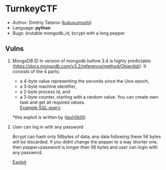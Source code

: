 # TurnkeyCTF

 - Author: Dmitriy Tatarov ([kukuxumushi](https://github.com/kukuxumushi))
 - Language: **python**
 - Bugs: brutable mongodb_id, bcrypt with a long pepper.

## Vulns

1. MongoDB ID in version of mongodb before 3.4 is highly predictable (https://docs.mongodb.com/v3.2/reference/method/ObjectId/). 
   It consists of the 4 parts:
    - a 4-byte value representing the seconds since the Unix epoch,
    - a 3-byte machine identifier,
    - a 2-byte process id, and
    - a 3-byte counter, starting with a random value.
   You can create own task and get all required values.  
      [Example SQL query](sploits/exploit_oldmongodb.py)
 
   *this exploit is written by ([texh0k0t](https://github.com/texh0k0t))

2. User can log in with any password

    Bcrypt can hash only 56bytes of data, any data following these 56 bytes will be discarded. 
    If you didnt change the pepper to a way shorter one, then pepper+password is longer then 56 bytes and user can login with any password.
    
   [Exploit](sploits/poc_bcrypt.py)
